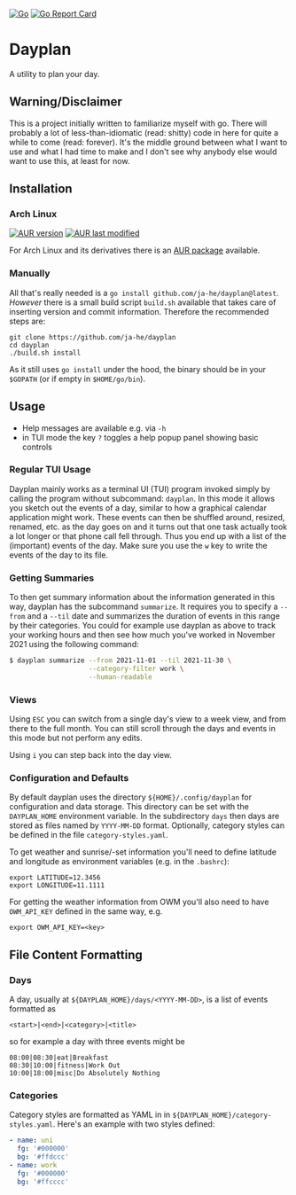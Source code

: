 [![Go](https://github.com/ja-he/dayplan/actions/workflows/go.yml/badge.svg)](https://github.com/ja-he/dayplan/actions/workflows/go.yml)
[![Go Report Card](https://goreportcard.com/badge/github.com/ja-he/dayplan)](https://goreportcard.com/report/github.com/ja-he/dayplan)

# Dayplan

A utility to plan your day.

## Warning/Disclaimer

This is a project initially written to familiarize myself with go.
There will probably a lot of less-than-idiomatic (read: shitty) code in here for
quite a while to come (read: forever).
It's the middle ground between what I want to use and what I had time to make
and I don't see why anybody else would want to use this, at least for now.

## Installation

### Arch Linux

[![AUR version](https://img.shields.io/aur/version/dayplan?color=1793d1&label=AUR%20version&logo=archlinux&logoColor=1793d1)](https://aur.archlinux.org/packages/dayplan/)
[![AUR last modified](https://img.shields.io/aur/last-modified/dayplan?color=1793d1&label=AUR%20recency)](https://aur.archlinux.org/cgit/aur.git/log/?h=dayplan)

For Arch Linux and its derivatives there is an
[AUR package](https://aur.archlinux.org/packages/dayplan/) available.

### Manually

All that's really needed is a `go install github.com/ja-he/dayplan@latest`.  
_However_ there is a small build script `build.sh` available that takes care of
inserting version and commit information.
Therefore the recommended steps are:

    git clone https://github.com/ja-he/dayplan
    cd dayplan
    ./build.sh install

As it still uses `go install` under the hood, the binary should be in your
`$GOPATH` (or if empty in `$HOME/go/bin`).

## Usage

- Help messages are available e.g. via `-h`
- in TUI mode the key `?` toggles a help popup panel showing basic controls

### Regular TUI Usage

Dayplan mainly works as a terminal UI (TUI) program invoked simply by calling
the program without subcommand: `dayplan`.
In this mode it allows you sketch out the events of a day, similar to how a
graphical calendar application might work.
These events can then be shuffled around, resized, renamed, etc. as the day goes
on and it turns out that one task actually took a lot longer or that phone call
fell through. Thus you end up with a list of the (important) events of the day.
Make sure you use the `w` key to write the events of the day to its file.

### Getting Summaries

To then get summary information about the information generated in this way,
dayplan has the subcommand `summarize`. It requires you to specify a `--from`
and a `--til` date and summarizes the duration of events in this range by their
categories.
You could for example use dayplan as above to track your working hours and then
see how much you've worked in November 2021 using the following command:

```sh
$ dayplan summarize --from 2021-11-01 --til 2021-11-30 \
                    --category-filter work \
                    --human-readable
```

### Views

Using `ESC` you can switch from a single day's view to a week view, and from
there to the full month. You can still scroll through the days and events in
this mode but not perform any edits.

Using `i` you can step back into the day view.

### Configuration and Defaults

By default dayplan uses the directory `${HOME}/.config/dayplan` for
configuration and data storage. This directory can be set with the
`DAYPLAN_HOME` environment variable.
In the subdirectory `days` then days are stored as files named by
`YYYY-MM-DD` format.
Optionally, category styles can be defined in the file `category-styles.yaml`.

To get weather and sunrise/-set information you'll need to define latitude and
longitude as environment variables (e.g. in the `.bashrc`):
```
export LATITUDE=12.3456
export LONGITUDE=11.1111
```
For getting the weather information from OWM you'll also need to have
`OWM_API_KEY` defined in the same way, e.g.
```
export OWM_API_KEY=<key>
```

## File Content Formatting

### Days

A day, usually at `${DAYPLAN_HOME}/days/<YYYY-MM-DD>`, is a list of events
formatted as
```
<start>|<end>|<category>|<title>
```
so for example a day with three events might be
```
08:00|08:30|eat|Breakfast
08:30|10:00|fitness|Work Out
10:00|18:00|misc|Do Absolutely Nothing
```

### Categories

Category styles  are formatted as YAML in in
`${DAYPLAN_HOME}/category-styles.yaml`.
Here's an example with two styles defined:
```yaml
- name: uni
  fg: '#000000'
  bg: '#ffdccc'
- name: work
  fg: '#000000'
  bg: '#ffcccc'
```
